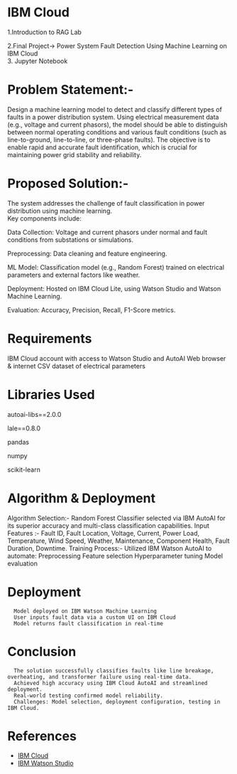 # IBM Cloud
1.Introduction to RAG Lab  

2.Final Project-> Power System Fault Detection Using Machine Learning on IBM Cloud  
3. Jupyter Notebook


# Problem Statement:-   
Design a machine learning model to detect and classify different types 
of faults in a power distribution system. Using electrical measurement data (e.g., 
voltage and current phasors), the model should be able to distinguish between 
normal operating conditions and various fault conditions (such as line-to-ground, 
line-to-line, or three-phase faults). The objective is to enable rapid and accurate fault 
identification, which is crucial for maintaining power grid stability and reliability. 

# Proposed Solution:-
The system addresses the challenge of fault classification in power distribution using machine learning.  
Key components include:    

Data Collection: Voltage and current phasors under normal and fault conditions from substations or simulations.  

Preprocessing: Data cleaning and feature engineering.  

ML Model: Classification model (e.g., Random Forest) trained on electrical parameters and external factors like weather.  

Deployment: Hosted on IBM Cloud Lite, using Watson Studio and Watson Machine Learning.  

Evaluation: Accuracy, Precision, Recall, F1-Score metrics.  



# Requirements
IBM Cloud account with access to Watson Studio and AutoAI
Web browser & internet
CSV dataset of electrical parameters

# Libraries Used
autoai-libs==2.0.0  

lale==0.8.0  

pandas  

numpy  

scikit-learn  


# Algorithm & Deployment
  Algorithm Selection:- Random Forest Classifier selected via IBM AutoAI for its superior accuracy and multi-class classification capabilities.
  Input Features :- Fault ID, Fault Location, Voltage, Current, Power Load, Temperature, Wind Speed, Weather, Maintenance, Component Health, Fault Duration, Downtime.
  Training Process:- 
      Utilized IBM Watson AutoAI to automate:
          Preprocessing
          Feature selection
          Hyperparameter tuning
          Model evaluation
# Deployment
      Model deployed on IBM Watson Machine Learning
      User inputs fault data via a custom UI on IBM Cloud
      Model returns fault classification in real-time

# Conclusion
      The solution successfully classifies faults like line breakage, overheating, and transformer failure using real-time data.
      Achieved high accuracy using IBM Cloud AutoAI and streamlined deployment.
      Real-world testing confirmed model reliability.
      Challenges: Model selection, deployment configuration, testing in IBM Cloud.

# References
      
- [IBM Cloud](https://cloud.ibm.com)
- [IBM Watson Studio](https://www.ibm.com/cloud/watson-studio)
